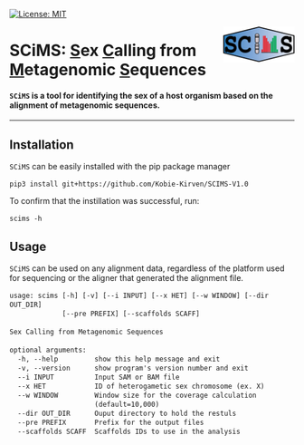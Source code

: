 [![License: MIT](https://img.shields.io/badge/License-MIT-yellow.svg)](https://opensource.org/licenses/MIT)

<img src="static/scims_logo.png" align=right width="25%">

<h1>
 <strong>SCiMS</strong>: <strong><u>S</u></strong>ex <strong><u>C</u></strong>alling from <strong><u>M</u></strong>etagenomic <strong><u>S</u></strong>equences   
 </h1>     

 
#### `SCiMS` is a tool for identifying the sex of a host organism based on the alignment of metagenomic sequences. 

----
## Installation 

`SCiMS` can be easily installed with the pip package manager

```
pip3 install git+https://github.com/Kobie-Kirven/SCIMS-V1.0
```
 
To confirm that the instillation was successful, run:
```
scims -h
```

## Usage
`SCiMS` can be used on any alignment data, regardless of the platform used for sequencing or the aligner that generated the alignment file. 

```
usage: scims [-h] [-v] [--i INPUT] [--x HET] [--w WINDOW] [--dir OUT_DIR]
             [--pre PREFIX] [--scaffolds SCAFF]

Sex Calling from Metagenomic Sequences

optional arguments:
  -h, --help         show this help message and exit
  -v, --version      show program's version number and exit
  --i INPUT          Input SAM or BAM file
  --x HET            ID of heterogametic sex chromosome (ex. X)
  --w WINDOW         Window size for the coverage calculation
                     (default=10,000)
  --dir OUT_DIR      Ouput directory to hold the restuls
  --pre PREFIX       Prefix for the output files
  --scaffolds SCAFF  Scaffolds IDs to use in the analysis
```